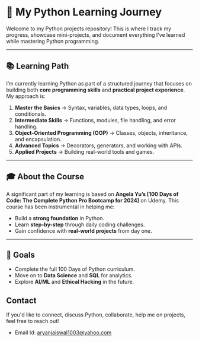 # 🐍 My Python Learning Journey

Welcome to my Python projects repository!
This is where I track my progress, showcase mini-projects, and document everything I’ve learned while mastering Python programming.

---

## 📚 Learning Path

I’m currently learning Python as part of a structured journey that focuses on building both **core programming skills** and **practical project experience**.
My approach is:

1. **Master the Basics** → Syntax, variables, data types, loops, and conditionals.
2. **Intermediate Skills** → Functions, modules, file handling, and error handling.
3. **Object-Oriented Programming (OOP)** → Classes, objects, inheritance, and encapsulation.
4. **Advanced Topics** → Decorators, generators, and working with APIs.
5. **Applied Projects** → Building real-world tools and games.

---

## 🎓 About the Course

A significant part of my learning is based on **Angela Yu’s \[100 Days of Code: The Complete Python Pro Bootcamp for 2024]** on Udemy.
This course has been instrumental in helping me:

* Build a **strong foundation** in Python.
* Learn **step-by-step** through daily coding challenges.
* Gain confidence with **real-world projects** from day one.

---

## 🚀 Goals

* Complete the full 100 Days of Python curriculum.
* Move on to **Data Science** and **SQL** for analytics.
* Explore **AI/ML** and **Ethical Hacking** in the future.

## Contact

If you'd like to connect, discuss Python, collaborate, help me on projects, feel free to reach out!

* Email Id: aryanjaiswal1003@yahoo.com
